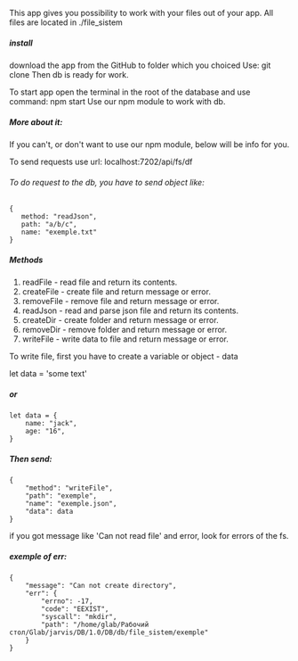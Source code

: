 This app gives you possibility to work with your files out of your app.
All files are located in ./file_sistem

##### install
download the app from the GitHub to folder which you choiced
	Use: git clone 
Then db is ready for work.

To start app open the terminal in the root of the database
	and use command: npm start
Use our npm module to work with db.
##### More about it: 

If you can't, or don't want to use our npm module, below will be info for you.

To send requests use url: localhost:7202/api/fs/df 

###### To do request to the db, you have to send object like:
    {
       method: "readJson",
       path: "a/b/c",
       name: "exemple.txt"
    }

##### Methods
1. readFile - read file and return its contents.
2. createFile - create file and return message or error.
3. removeFile - remove file and return message or error.
4. readJson - read and parse json file and return its contents.
5. createDir - create folder and return message or error.
6. removeDir - remove folder and return message or error.
7. writeFile - write data to file and return message or error. 

To write file, first you have to create a variable or object - data

let data = 'some text'

##### or
    let data = {
    	name: "jack",
    	age: "16",
    }

##### Then send:
    {
        "method": "writeFile",
        "path": "exemple",
        "name": "exemple.json",
        "data": data
    }

if you got message like 'Can not read file' and error, look for errors of the fs.

##### exemple of err:
    {
        "message": "Can not create directory",
        "err": {
            "errno": -17,
            "code": "EEXIST",
            "syscall": "mkdir",
            "path": "/home/glab/Рабочий стол/Glab/jarvis/DB/1.0/DB/db/file_sistem/exemple"
        }
    }
